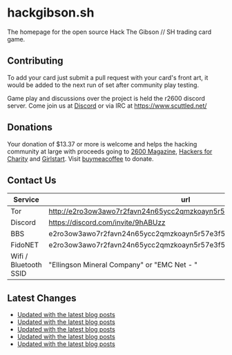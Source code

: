 # hackgibson.sh
The homepage for the open source Hack The Gibson // SH trading card game.


## Contributing

To add your card just submit a pull request with your card's front art, it would be added to the next run of set after community play testing.

Game play and discussions over the project is held the r2600 discord server. Come join us at [Discord](https://discord.com/invite/9hABUzz) or via IRC at https://www.scuttled.net/


## Donations

Your donation of $13.37 or more is welcome and helps the hacking community at large with proceeds going to [2600 Magazine](https://2600.com/), [Hackers for Charity](https://hackersforcharity.org) and [Girlstart](https://girlstart.org).  Visit [buymeacoffee](https://www.buymeacoffee.com/hackgibson.sh) to donate.


## Contact Us

Service | url
-|-
Tor | http://e2ro3ow3awo7r2favn24n65ycc2qmzkoayn5r57e3f56nvjwdcgg32ad.onion
Discord | https://discord.com/invite/9hABUzz
BBS | e2ro3ow3awo7r2favn24n65ycc2qmzkoayn5r57e3f56nvjwdcgg32ad.onion:23
FidoNET | e2ro3ow3awo7r2favn24n65ycc2qmzkoayn5r57e3f56nvjwdcgg32ad.onion:24554
Wifi / Bluetooth SSID | "Ellingson Mineral Company" or "EMC Net - <fidonet address>"

## Latest Changes
<!-- BLOG-POST-LIST:START -->
- [Updated with the latest blog posts](https://github.com/DFW2600/hackgibson.sh/commit/0ac8f6c2f5587ea98cc402f54808d3bf4fabded2)
- [Updated with the latest blog posts](https://github.com/DFW2600/hackgibson.sh/commit/579e00a09691f876ceb3933fa3ca89a750406472)
- [Updated with the latest blog posts](https://github.com/DFW2600/hackgibson.sh/commit/a1b3601bd705c67e0af579ff743f9b7d94e1115a)
- [Updated with the latest blog posts](https://github.com/DFW2600/hackgibson.sh/commit/c622a60fd58777f769a3ad3ff788f3e990ac4957)
- [Updated with the latest blog posts](https://github.com/DFW2600/hackgibson.sh/commit/6679cd1e80e3f65d649ed16a98d7210792a5b6d4)
<!-- BLOG-POST-LIST:END -->
